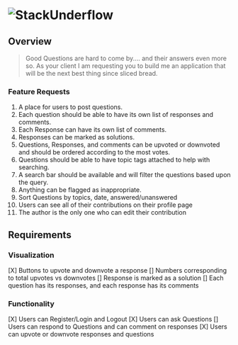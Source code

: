 ![StackUnderflow](https://github.com/BoiseCodeWorks/stackunderflow/blob/master/assets/img/stackunderflow-alt.png?raw=true)
================================================

Overview
------------------------

> Good Questions are hard to come by.... and their answers even more so. As your client I am requesting you to build me an application that will be the next best thing since sliced bread. 

### Feature Requests

1. A place for users to post questions.
2. Each question should be able to have its own list of responses and comments. 
3. Each Response can have its own list of comments.
4. Responses can be marked as solutions.
5. Questions, Responses, and comments can be upvoted or downvoted and should be ordered according to the most votes.
6. Questions should be able to have topic tags attached to help with searching.
7. A search bar should be available and will filter the questions based upon the query.
8. Anything can be flagged as inappropriate.
9. Sort Questions by topics, date, answered/unanswered
10. Users can see all of their contributions on their profile page
11. The author is the only one who can edit their contribution

## Requirements

### Visualization
[X] Buttons to upvote and downvote a response
[] Numbers corresponding to total upvotes vs downvotes
[] Response is marked as a solution
[] Each question has its responses, and each response has its comments

### Functionality
[X] Users can Register/Login and Logout
[X] Users can ask Questions
[] Users can respond to Questions and can comment on responses
[X] Users can upvote or downvote responses and questions